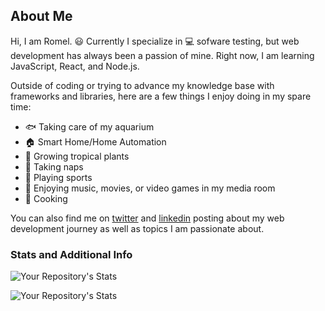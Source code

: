 ## About Me

Hi, I am Romel. 😃 Currently I specialize in 💻 sofware testing, but web development has always been a passion of mine. Right now, I am learning JavaScript, React, and Node.js.

Outside of coding or trying to advance my knowledge base with frameworks and libraries, here are a few things I enjoy doing in my spare time:

  - 🐟 Taking care of my aquarium
  - 🏠 Smart Home/Home Automation
  - 🌱 Growing tropical plants 
  - 🛌 Taking naps
  - 🏈 Playing sports
  - 🎥 Enjoying music, movies, or video games in my media room
  - 🍳 Cooking

You can also find me on [twitter](https://www.twitter.com/omerome) and [linkedin](https://www.linkedin.com/in/romelwilliams/) posting about my web development journey as well as topics I am passionate about.

### Stats and Additional Info 

![Your Repository's Stats](https://github-readme-stats.vercel.app/api?username=omerome83&theme=nord&show_icons=true&count_private=true)  

![Your Repository's Stats](https://github-readme-stats.vercel.app/api/top-langs/?username=omerome83&theme=blue-green)
